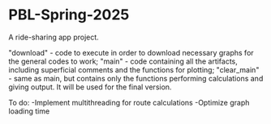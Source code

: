 # PBL-Spring-2025

A ride-sharing app project.

"download" - code to execute in order to download necessary graphs for the general codes to work;
"main" - code containing all the artifacts, including superficial comments and the functions for plotting;
"clear_main" - same as main, but contains only the functions performing calculations and giving output. It will be used for the final version.

To do:
-Implement multithreading for route calculations
-Optimize graph loading time
